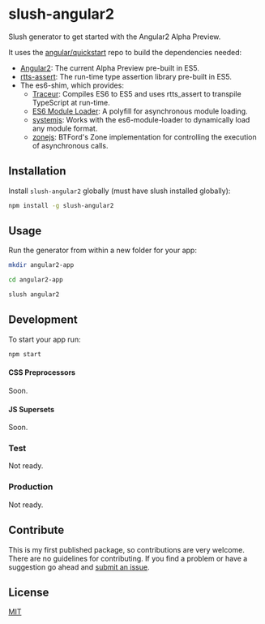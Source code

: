 slush-angular2
==============

Slush generator to get started with the Angular2 Alpha Preview. 

It uses the [angular/quickstart](https://github.com/angular/quickstart) repo to build the dependencies needed:
- [Angular2](https://www.npmjs.com/package/angular2): The current Alpha Preview pre-built in ES5.
- [rtts-assert](https://www.npmjs.com/package/rtts_assert): The run-time type assertion library pre-built in ES5.
- The es6-shim, which provides:
	- [Traceur](https://www.npmjs.com/package/traceur): Compiles ES6 to ES5 and uses rtts_assert to transpile TypeScript at run-time.
	- [ES6 Module Loader](https://www.npmjs.com/package/es6-module-loader): A polyfill for asynchronous module loading.
	- [systemjs](https://www.npmjs.com/package/systemjs): Works with the es6-module-loader to dynamically load any module format.
	- [zonejs](https://www.npmjs.com/package/zone.js): BTFord's Zone implementation for controlling the execution of asynchronous calls.

## Installation

Install `slush-angular2` globally (must have slush installed globally):

```bash
npm install -g slush-angular2
```

## Usage

Run the generator from within a new folder for your app:

```bash
mkdir angular2-app

cd angular2-app

slush angular2
```

## Development

To start your app run:

```bash
npm start
```

#### CSS Preprocessors
Soon.

#### JS Supersets
Soon. 

### Test

Not ready.

### Production

Not ready.

## Contribute

This is my first published package, so contributions are very welcome. There are no guidelines for contributing. If you find a problem or have a suggestion go ahead and [submit an issue](https://github.com/thevelourfog/slush-angular2/issues).

## License

[MIT](https://github.com/thevelourfog/slush-angular2/blob/master/LICENSE)